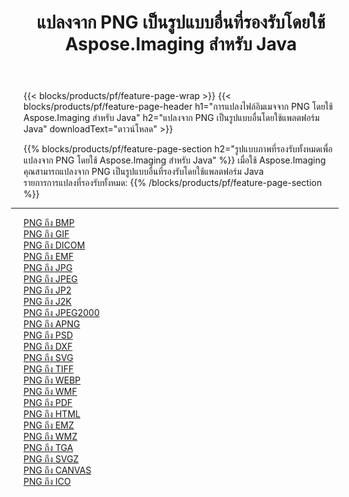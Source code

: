 ﻿---
title: แปลงจาก PNG เป็นรูปแบบอื่นที่รองรับโดยใช้ Aspose.Imaging สำหรับ Java 
weight: 3920
url: /th/java/conversion/from/png 
lang: th
langdirlevel: 2
locales: zh-hans,ja,it,ru,de,es,fr,nl,id,lt,pl,pt,vi,tr,ko,zh-hant,ar,hi,th,sv,cs,uk,he
description: เมื่อใช้ Aspose.Imaging คุณสามารถแปลงจาก PNG เป็นรูปแบบอื่นโดยใช้แพลตฟอร์ม Java
---

{{< blocks/products/pf/feature-page-wrap >}}
{{< blocks/products/pf/feature-page-header h1="การแปลงไฟล์อิมเมจจาก PNG โดยใช้ Aspose.Imaging สำหรับ Java" h2="แปลงจาก PNG เป็นรูปแบบอื่นโดยใช้แพลตฟอร์ม Java" downloadText="ดาวน์โหลด" >}}


{{% blocks/products/pf/feature-page-section  h2="รูปแบบภาพที่รองรับทั้งหมดเพื่อแปลงจาก PNG โดยใช้ Aspose.Imaging สำหรับ Java" %}}
เมื่อใช้ Aspose.Imaging คุณสามารถแปลงจาก PNG เป็นรูปแบบอื่นที่รองรับโดยใช้แพลตฟอร์ม Java
<br/>
รายการการแปลงที่รองรับทั้งหมด:
{{% /blocks/products/pf/feature-page-section %}}
<div class="container-fluid productfamilypage bg-gray">
    <div class="convertypes bg-gray agp-content section">
        <div class="container">
		<hr style="margin-left:-20px;"/>
		<div class="row other-converters">
		    <div class='col-md-2 other-converter remove-lp remove-rp'><a href="/imaging/th/java/conversion/png-to-bmp" >PNG ถึง BMP</a></div><div class='col-md-2 other-converter remove-lp remove-rp'><a href="/imaging/th/java/conversion/png-to-gif" >PNG ถึง GIF</a></div><div class='col-md-2 other-converter remove-lp remove-rp'><a href="/imaging/th/java/conversion/png-to-dicom" >PNG ถึง DICOM</a></div><div class='col-md-2 other-converter remove-lp remove-rp'><a href="/imaging/th/java/conversion/png-to-emf" >PNG ถึง EMF</a></div><div class='col-md-2 other-converter remove-lp remove-rp'><a href="/imaging/th/java/conversion/png-to-jpg" >PNG ถึง JPG</a></div><div class='col-md-2 other-converter remove-lp remove-rp'><a href="/imaging/th/java/conversion/png-to-jpeg" >PNG ถึง JPEG</a></div><div class='col-md-2 other-converter remove-lp remove-rp'><a href="/imaging/th/java/conversion/png-to-jp2" >PNG ถึง JP2</a></div><div class='col-md-2 other-converter remove-lp remove-rp'><a href="/imaging/th/java/conversion/png-to-j2k" >PNG ถึง J2K</a></div><div class='col-md-2 other-converter remove-lp remove-rp'><a href="/imaging/th/java/conversion/png-to-jpeg2000" >PNG ถึง JPEG2000</a></div><div class='col-md-2 other-converter remove-lp remove-rp'><a href="/imaging/th/java/conversion/png-to-apng" >PNG ถึง APNG</a></div><div class='col-md-2 other-converter remove-lp remove-rp'><a href="/imaging/th/java/conversion/png-to-psd" >PNG ถึง PSD</a></div><div class='col-md-2 other-converter remove-lp remove-rp'><a href="/imaging/th/java/conversion/png-to-dxf" >PNG ถึง DXF</a></div><div class='col-md-2 other-converter remove-lp remove-rp'><a href="/imaging/th/java/conversion/png-to-svg" >PNG ถึง SVG</a></div><div class='col-md-2 other-converter remove-lp remove-rp'><a href="/imaging/th/java/conversion/png-to-tiff" >PNG ถึง TIFF</a></div><div class='col-md-2 other-converter remove-lp remove-rp'><a href="/imaging/th/java/conversion/png-to-webp" >PNG ถึง WEBP</a></div><div class='col-md-2 other-converter remove-lp remove-rp'><a href="/imaging/th/java/conversion/png-to-wmf" >PNG ถึง WMF</a></div><div class='col-md-2 other-converter remove-lp remove-rp'><a href="/imaging/th/java/conversion/png-to-pdf" >PNG ถึง PDF</a></div><div class='col-md-2 other-converter remove-lp remove-rp'><a href="/imaging/th/java/conversion/png-to-html" >PNG ถึง HTML</a></div><div class='col-md-2 other-converter remove-lp remove-rp'><a href="/imaging/th/java/conversion/png-to-emz" >PNG ถึง EMZ</a></div><div class='col-md-2 other-converter remove-lp remove-rp'><a href="/imaging/th/java/conversion/png-to-wmz" >PNG ถึง WMZ</a></div><div class='col-md-2 other-converter remove-lp remove-rp'><a href="/imaging/th/java/conversion/png-to-tga" >PNG ถึง TGA</a></div><div class='col-md-2 other-converter remove-lp remove-rp'><a href="/imaging/th/java/conversion/png-to-svgz" >PNG ถึง SVGZ</a></div><div class='col-md-2 other-converter remove-lp remove-rp'><a href="/imaging/th/java/conversion/png-to-canvas" >PNG ถึง CANVAS</a></div><div class='col-md-2 other-converter remove-lp remove-rp'><a href="/imaging/th/java/conversion/png-to-ico" >PNG ถึง ICO</a></div>
                </div>
        </div>
    </div>
</div>
<br/>

